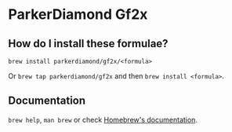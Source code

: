 # ParkerDiamond Gf2x

## How do I install these formulae?

`brew install parkerdiamond/gf2x/<formula>`

Or `brew tap parkerdiamond/gf2x` and then `brew install <formula>`.

## Documentation

`brew help`, `man brew` or check [Homebrew's documentation](https://docs.brew.sh).
